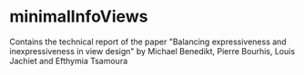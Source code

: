 # minimalInfoViews

Contains the technical report of the paper "Balancing expressiveness and inexpressiveness in  view design" by Michael Benedikt, Pierre Bourhis, Louis Jachiet and Efthymia Tsamoura
